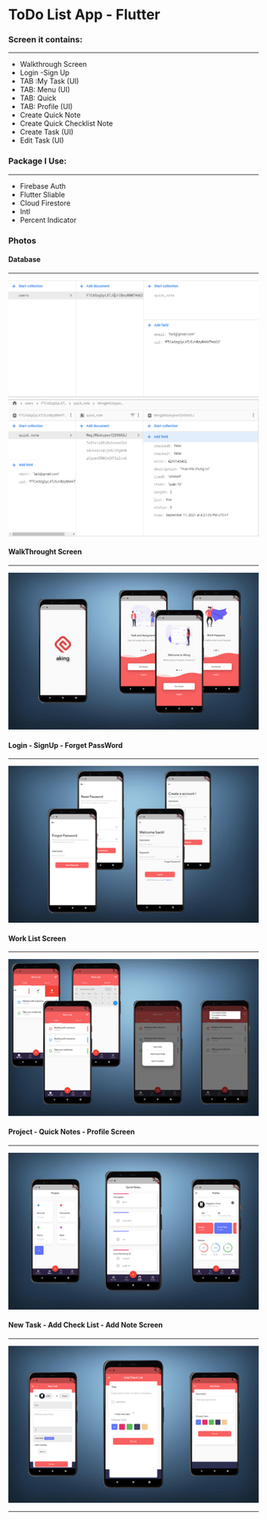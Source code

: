 <h1>
        ToDo List App - Flutter
    </h1>
     <h3>
        Screen it contains:
    </h3>
    <hr>
    <ul>
        <li>
            Walkthrough Screen
        </li>
        <li>
            Login -Sign Up
        </li>
        <li>
            TAB :My Task (UI)
        </li>
        <li>
            TAB: Menu (UI)
        </li>
        <li>
            TAB: Quick
        </li>
        <li>
            TAB: Profile (UI)
        </li>
        <li>
            Create Quick Note
        </li>
        <li>
            Create Quick Checklist Note
        </li>
        <li>
            Create Task (UI)
        </li>
        <li>
            Edit Task (UI)
        </li>
    </ul>
     <h3>
        Package I Use:
    </h3>
    <hr>
    <ul>
        <li>
            Firebase Auth
        </li>
        <li>
            Flutter Sliable
        </li>
        <li>
            Cloud Firestore
        </li>
        <li>
            Intl
        </li>
        <li>
            Percent Indicator
        </li>
    </ul>
    <h3> Photos </h3>
    <h4> Database </h4>
    <hr>
    <img src="https://raw.githubusercontent.com/tuutaii/todo_list_app/main/P1.png" alt="">
    <img src="https://raw.githubusercontent.com/tuutaii/todo_list_app/main/P2.png" alt="">
    <h4> WalkThrought Screen </h4>
    <hr>
    <img src="https://raw.githubusercontent.com/tuutaii/todo_list_app/main/P3.png" alt="">
    <h4> Login - SignUp - Forget PassWord</h4>
    <hr>
    <img src="https://raw.githubusercontent.com/tuutaii/todo_list_app/main/P4.png" alt="">
    <h4> Work List Screen </h4>
    <hr>
    <img src="https://raw.githubusercontent.com/tuutaii/todo_list_app/main/P5.png" alt="">
    <h4> Project - Quick Notes - Profile Screen </h4>
    <hr>
    <img src="https://raw.githubusercontent.com/tuutaii/todo_list_app/main/P6.png" alt="">
    <h4> New Task - Add Check List - Add Note Screen </h4>
    <hr>
    <img src="https://raw.githubusercontent.com/tuutaii/todo_list_app/main/P7.png" alt="">
    <hr>
   
    

